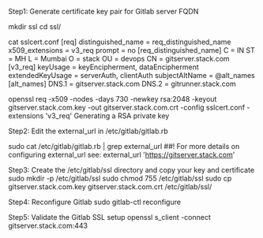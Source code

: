 Step1: Generate certificate key pair for Gitlab server FQDN

mkdir ssl
cd ssl/

cat sslcert.conf 
[req]
distinguished_name = req_distinguished_name
x509_extensions = v3_req
prompt = no
[req_distinguished_name]
C = IN
ST = MH
L = Mumbai
O = stack
OU = devops
CN = gitserver.stack.com
[v3_req]
keyUsage = keyEncipherment, dataEncipherment
extendedKeyUsage = serverAuth, clientAuth
subjectAltName = @alt_names
[alt_names]
DNS.1 = gitserver.stack.com
DNS.2 = gitrunner.stack.com

openssl req -x509 -nodes -days 730 -newkey rsa:2048 -keyout gitserver.stack.com.key -out gitserver.stack.com.crt -config sslcert.conf -extensions 'v3_req'
Generating a RSA private key


Step2: Edit the external_url in /etc/gitlab/gitlab.rb

sudo cat /etc/gitlab/gitlab.rb | grep external_url
##! For more details on configuring external_url see:
external_url 'https://gitserver.stack.com'

Step3: Create the /etc/gitlab/ssl directory and copy your key and certificate
sudo mkdir -p /etc/gitlab/ssl
sudo chmod 755 /etc/gitlab/ssl
sudo cp gitserver.stack.com.key gitserver.stack.com.crt /etc/gitlab/ssl/

Step4: Reconfigure Gitlab
sudo gitlab-ctl reconfigure


Step5: Validate the Gitlab SSL setup
openssl s_client -connect gitserver.stack.com:443












